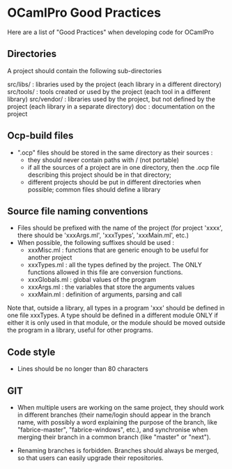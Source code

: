 # OCamlPro Good Practices

Here are a list of "Good Practices" when developing code for OCamlPro

## Directories

A project should contain the following sub-directories

src/libs/ : libraries used by the project (each library in a different
            directory)
src/tools/ : tools created or used by the project (each tool in a
             different library)
src/vendor/ : libraries used by the project, but not defined by the project
             (each library in a separate directory)
doc : documentation on the project

## Ocp-build files

- ".ocp" files should be stored in the same directory as their sources :
  - they should never contain paths with / (not portable)
  - if all the sources of a project are in one directory, then the .ocp
      file describing this project should be in that directory;
  - different projects should be put in different directories when possible;
    common files should define a library

## Source file naming conventions

- Files should be prefixed with the name of the project (for project 'xxxx',
     there should be 'xxxArgs.ml', 'xxxTypes', 'xxxMain.ml', etc.)
- When possible, the following suffixes should be used :
   - xxxMisc.ml : functions that are generic enough to be useful for another
                  project
   - xxxTypes.ml : all the types defined by the project. The ONLY functions
        allowed in this file are conversion functions.
   - xxxGlobals.ml : global values of the program
   - xxxArgs.ml : the variables that store the arguments values
   - xxxMain.ml : definition of arguments, parsing and call

Note that, outside a library, all types in a program 'xxx' should be
defined in one file xxxTypes. A type should be defined in a different
module ONLY if either it is only used in that module, or the module
should be moved outside the program in a library, useful for other
programs.

## Code style

- Lines should be no longer than 80 characters

## GIT

- When multiple users are working on the same project, they should
work in different branches (their name/login should appear in the
branch name, with possibly a word explaining the purpose of the
branch, like "fabrice-master", "fabrice-windows", etc.), and
synchronise when merging their branch in a common branch (like
"master" or "next").

- Renaming branches is forbidden. Branches should always be merged, so that
users can easily upgrade their repositories.


